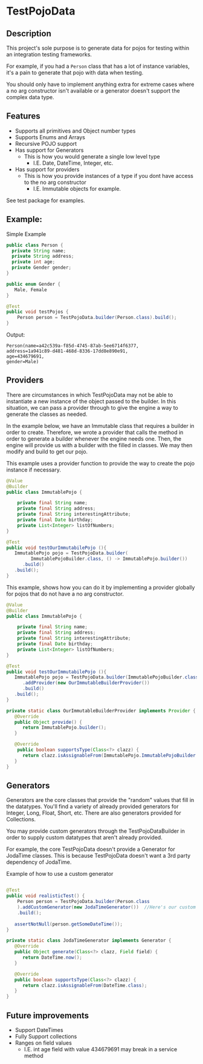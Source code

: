 # TestPojoData

## Description
This project's sole purpose is to generate data
for pojos for testing within an integration testing
frameworks.  

For example, if you had a `Person` class that has
a lot of instance variables, it's a pain to generate 
that pojo with data when testing.  

You should only have to implement anything extra for extreme
cases where a no arg constructor isn't available or a generator
doesn't support the complex data type.

## Features
* Supports all primitives and Object number types
* Supports Enums and Arrays
* Recursive POJO support
* Has support for Generators
    * This is how you would generate a single low level type
        * I.E. Date, DateTime, Integer, etc.
* Has support for providers
    * This is how you provide instances of a type if you dont have access to the no arg constructor
        * I.E. Immutable objects for example.
        
See test package for examples.

## Example:

Simple Example
``` java
public class Person {
  private String name;
  private String address;
  private int age;
  private Gender gender;
}

public enum Gender {
   Male, Female
}

@Test
public void testPojos {
    Person person = TestPojoData.builder(Person.class).build();
}
```

Output:
```
Person(name=a42c539a-f85d-4745-87ab-5ee6714f6377, 
address=1a941c89-d481-468d-8336-17dd8e890e91, 
age=434679691,
gender=Male)
```

## Providers

There are circumstances in which TestPojoData may not be able to instantiate a new instance of the object passed to the builder.  In this situation, we can pass a provider through to give the engine a way to generate the classes as needed.

In the example below, we have an Immutable class that requires a builder in order to create.  Therefore, we wrote a provider that calls the method in order to generate a builder whenever the engine needs one.  Then, the engine will provide us with a builder with the filled in classes.  We may then modify and build to get our pojo.


This example uses a provider function to provide the way to create the pojo instance if necessary.
```java
@Value
@Builder
public class ImmutablePojo {

    private final String name;
    private final String address;
    private final String interestingAttribute;
    private final Date birthday;
    private List<Integer> listOfNumbers;
}

@Test
public void testOurImmutabilePojo (){
   ImmutablePojo pojo = TestPojoData.builder(
         ImmutablePojoBuilder.class, () -> ImmutablePojo.builder())
      .build()
   .build();
}

```



This example, shows how you can do it by implementing a provider globally for pojos that do not have a no arg constructor.
```java
@Value
@Builder
public class ImmutablePojo {

    private final String name;
    private final String address;
    private final String interestingAttribute;
    private final Date birthday;
    private List<Integer> listOfNumbers;
}

@Test
public void testOurImmutabilePojo (){
   ImmutablePojo pojo = TestPojoData.builder(ImmutablePojoBuilder.class)
      .addProvider(new OurImmutableBuilderProvider())
      .build()
   .build();
}

private static class OurImmutableBuilderProvider implements Provider {
   @Override
   public Object provide() {
      return ImmutablePojo.builder();
   }

   @Override
    public boolean supportsType(Class<?> clazz) {
      return clazz.isAssignableFrom(ImmutablePojo.ImmutablePojoBuilder.class);
   }
}
```

## Generators
Generators are the core classes that provide the "random" values that fill in the datatypes.  You'll find a variety of already provided generators for Integer, Long, Float, Short, etc.  There are also generators provided for Collections.

You may provide custom generators through the TestPojoDataBuilder in order to supply custom datatypes that aren't already provided.

For example, the core TestPojoData doesn't provide a Generator for JodaTime classes.  This is because TestPojoData doesn't want a 3rd party dependency of JodaTime.

Example of how to use a custom generator
```java

@Test
public void realisticTest() {
    Person person = TestPojoData.builder(Person.class
    ).addCustomGenerator(new JodaTimeGenerator())  //Here's our custom generator
    .build();
    
   assertNotNull(person.getSomeDateTime());
}

private static class JodaTimeGenerator implements Generator {
   @Override
   public Object generate(Class<?> clazz, Field field) {
      return DateTime.now();
   }

   @Override
   public boolean supportsType(Class<?> clazz) {
      return clazz.isAssignableFrom(DateTime.class); 
   }
}

```

## Future improvements
* Support DateTimes
* Fully Support collections
* Ranges on field values
    * I.E. int age field with value 434679691 may break in a service method